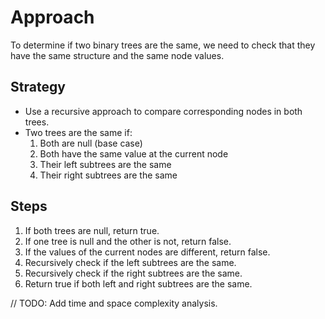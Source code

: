 # Approach

To determine if two binary trees are the same, we need to check that they have the same structure and the same node values.

## Strategy
- Use a recursive approach to compare corresponding nodes in both trees.
- Two trees are the same if:
  1. Both are null (base case)
  2. Both have the same value at the current node
  3. Their left subtrees are the same
  4. Their right subtrees are the same

## Steps
1. If both trees are null, return true.
2. If one tree is null and the other is not, return false.
3. If the values of the current nodes are different, return false.
4. Recursively check if the left subtrees are the same.
5. Recursively check if the right subtrees are the same.
6. Return true if both left and right subtrees are the same.

// TODO: Add time and space complexity analysis.

